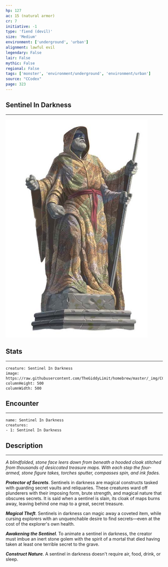 ```yaml
---
hp: 127
ac: 15 (natural armor)
cr: 7
initiative: -1
type: 'fiend (devil)'    
size: 'Medium'
environment: ['underground', 'urban']
alignment: lawful evil
legendary: False
lair: False
mythic: False
regional: False
tags: ['monster', 'environment/underground', 'environment/urban']
source: "CCodex"
page: 323
---
```


## Sentinel In Darkness
---

![|600](https://raw.githubusercontent.com/TheGiddyLimit/homebrew/master/_img/CCodex/Sentinelindarkness.jpg)

## Stats
---

```statblock
creature: Sentinel In Darkness
image: https://raw.githubusercontent.com/TheGiddyLimit/homebrew/master/_img/CCodex/sentinelindarkness_token.png
columnHeight: 500
columnWidth: 500
```

## Encounter
---

```encounter-table
name: Sentinel In Darkness
creatures:
- 1: Sentinel In Darkness
```

## Description
---
_A blindfolded, stone face leers down from beneath a hooded cloak stitched from thousands of desiccated treasure maps. With each step the four-armed, stone figure takes, torches sputter, compasses spin, and ink fades._

**_Protector of Secrets_**. Sentinels in darkness are magical constructs tasked with guarding secret vaults and reliquaries. These creatures ward off plunderers with their imposing form, brute strength, and magical nature that obscures secrets. It is said when a sentinel is slain, its cloak of maps burns away, leaving behind one map to a great, secret treasure.

**_Magical Theft_**. Sentinels in darkness can magic away a coveted item, while cursing explorers with an unquenchable desire to find secrets—even at the cost of the explorer's own health.

**_Awakening the Sentinel_**. To animate a sentinel in darkness, the creator must imbue an inert stone golem with the spirit of a mortal that died having taken at least one terrible secret to the grave.

**_Construct Nature_**.  A sentinel in darkness doesn't require air, food, drink, or sleep.






